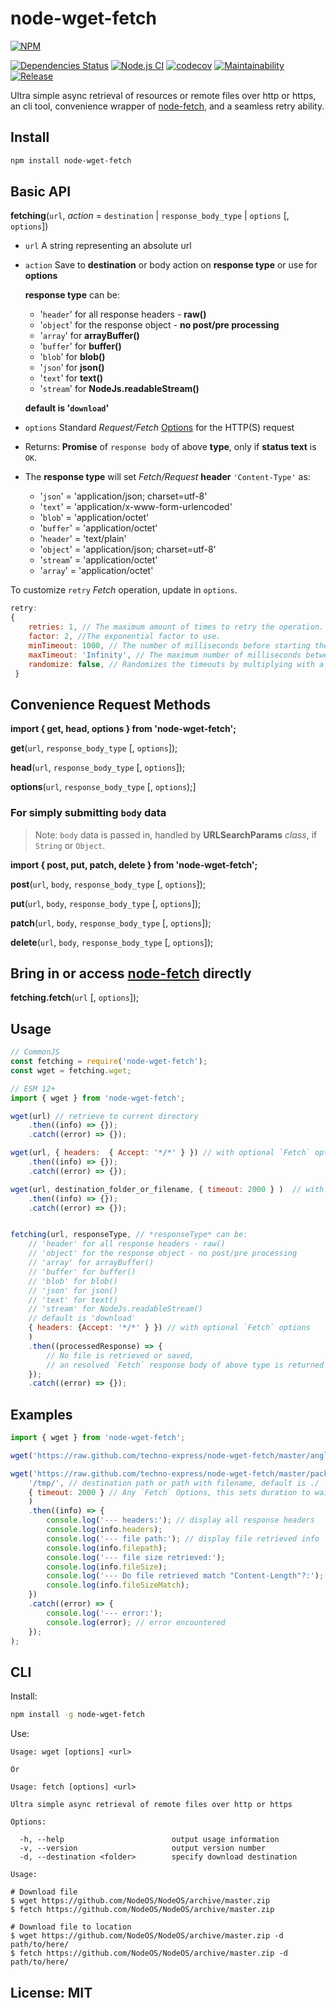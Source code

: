 # node-wget-fetch

[![NPM](https://nodei.co/npm/node-wget-fetch.png)](https://nodei.co/npm/node-wget-fetch/)

[![Dependencies Status][david-image]][david-url] [![Node.js CI](https://github.com/techno-express/node-wget-fetch/workflows/Node.js%20CI/badge.svg)](https://github.com/techno-express/node-wget-fetch/actions) [![codecov](https://codecov.io/gh/techno-express/node-wget-fetch/branch/master/graph/badge.svg?token=QJ7L9IN5Y5)](https://codecov.io/gh/techno-express/node-wget-fetch) [![Maintainability][codeclimate-image]][codeclimate-url][![Release][npm-image]][npm-url]

Ultra simple async retrieval of resources or remote files over http or https, an cli tool, convenience wrapper of [node-fetch](https://www.npmjs.com/package/node-fetch), and a seamless retry ability.

## Install

```bash
npm install node-wget-fetch
```

## Basic API

**fetching**(`url`, *action* = `destination` | `response_body_type` | `options` [, `options`])

- `url` A string representing an absolute url
- `action` Save to **destination** or body action on **response type** or use for **options**

  **response type** can be:
  - '`header`' for all response headers - **raw()**
  - '`object`' for the response object - **no post/pre processing**
  - '`array`' for **arrayBuffer()**
  - '`buffer`' for **buffer()**
  - '`blob`' for **blob()**
  - '`json`' for **json()**
  - '`text`' for **text()**
  - '`stream`' for **NodeJs.readableStream()**

  **default is '`download`'**
- `options` Standard *Request/Fetch* [Options](https://www.npmjs.com/package/node-fetch#fetch-options) for the HTTP(S) request
- Returns: **Promise** of `response body` of above **type**, only if **status text** is `OK`.
- The **response type** will set _Fetch/Request_ **header** `'Content-Type'` as:
  - '`json`' = 'application/json; charset=utf-8'
  - '`text`' = 'application/x-www-form-urlencoded'
  - '`blob`' = 'application/octet'
  - '`buffer`' = 'application/octet'
  - '`header`' = 'text/plain'
  - '`object`' = 'application/json; charset=utf-8'
  - '`stream`' = 'application/octet'
  - '`array`' = 'application/octet'

To customize `retry` *Fetch* operation, update in `options`.

```js
retry:
{
    retries: 1, // The maximum amount of times to retry the operation.
    factor: 2, //The exponential factor to use.
    minTimeout: 1000, // The number of milliseconds before starting the first retry.
    maxTimeout: 'Infinity', // The maximum number of milliseconds between two retries.
    randomize: false, // Randomizes the timeouts by multiplying with a factor between 1 to 2.
 }
```

## Convenience Request Methods

**import { get, head, options } from 'node-wget-fetch';**

**get**(`url`, `response_body_type` [, `options`]);

**head**(`url`, `response_body_type` [, `options`]);

**options**(`url`, `response_body_type` [, `options`);]

### For simply submitting `body` data

> Note: `body` data is passed in, handled by **URLSearchParams** _class_, if `String` or `Object`.

**import { post, put, patch, delete } from 'node-wget-fetch';**

**post**(`url`, `body`, `response_body_type` [, `options`]);

**put**(`url`, `body`, `response_body_type` [, `options`]);

**patch**(`url`, `body`, `response_body_type` [, `options`]);

**delete**(`url`, `body`, `response_body_type` [, `options`]);

## Bring in or access [node-fetch](https://www.npmjs.com/package/node-fetch) directly

**fetching.fetch**(`url` [, `options`]);

## Usage

```javascript
// CommonJS
const fetching = require('node-wget-fetch');
const wget = fetching.wget;

// ESM 12+
import { wget } from 'node-wget-fetch';

wget(url) // retrieve to current directory
    .then((info) => {});
    .catch((error) => {});

wget(url, { headers:  { Accept: '*/*' } }) // with optional `Fetch` options
    .then((info) => {});
    .catch((error) => {});

wget(url, destination_folder_or_filename, { timeout: 2000 } )  // with optional `Fetch` options
    .then((info) => {});
    .catch((error) => {});


fetching(url, responseType, // *responseType* can be:
    // 'header' for all response headers - raw()
    // 'object' for the response object - no post/pre processing
    // 'array' for arrayBuffer()
    // 'buffer' for buffer()
    // 'blob' for blob()
    // 'json' for json()
    // 'text' for text()
    // 'stream' for NodeJs.readableStream()
    // default is 'download'
    { headers: {Accept: '*/*' } }) // with optional `Fetch` options
    )
    .then((processedResponse) => {
        // No file is retrieved or saved,
        // an resolved `Fetch` response body of above type is returned
    });
    .catch((error) => {});
```

## Examples

```javascript
import { wget } from 'node-wget-fetch';

wget('https://raw.github.com/techno-express/node-wget-fetch/master/angleman.png'); // angleman.png saved to current folder

wget('https://raw.github.com/techno-express/node-wget-fetch/master/package.json',
    '/tmp/', // destination path or path with filename, default is ./
    { timeout: 2000 } // Any `Fetch` Options, this sets duration to wait for request in milliseconds, default 0
    )
    .then((info) => {
        console.log('--- headers:'); // display all response headers
        console.log(info.headers);
        console.log('--- file path:'); // display file retrieved info
        console.log(info.filepath);
        console.log('--- file size retrieved:');
        console.log(info.fileSize);
        console.log('--- Do file retrieved match "Content-Length"?:');
        console.log(info.fileSizeMatch);
    })
    .catch((error) => {
        console.log('--- error:');
        console.log(error); // error encountered
    });
);
```

## CLI

Install:

```bash
npm install -g node-wget-fetch
```

Use:

```text
Usage: wget [options] <url>

Or

Usage: fetch [options] <url>

Ultra simple async retrieval of remote files over http or https

Options:

  -h, --help                        output usage information
  -v, --version                     output version number
  -d, --destination <folder>        specify download destination

Usage:

# Download file
$ wget https://github.com/NodeOS/NodeOS/archive/master.zip
$ fetch https://github.com/NodeOS/NodeOS/archive/master.zip

# Download file to location
$ wget https://github.com/NodeOS/NodeOS/archive/master.zip -d path/to/here/
$ fetch https://github.com/NodeOS/NodeOS/archive/master.zip -d path/to/here/
```

## License: MIT

[david-url]: https://david-dm.org/techno-express/node-wget-fetch
[david-image]: http://img.shields.io/david/techno-express/node-wget-fetch.svg
[codeclimate-url]: https://codeclimate.com/github/techno-express/node-wget-fetch/maintainability
[codeclimate-image]: https://api.codeclimate.com/v1/badges/0d6a0bc69a8ea29c7de9/maintainability
[coveralls-url]: https://coveralls.io/github/techno-express/node-wget-fetch
[coveralls-image]: https://coveralls.io/repos/github/techno-express/node-wget-fetch/badge.svg
[npm-url]: https://www.npmjs.org/package/node-wget-fetch
[npm-image]: http://img.shields.io/npm/v/node-wget-fetch.svg
